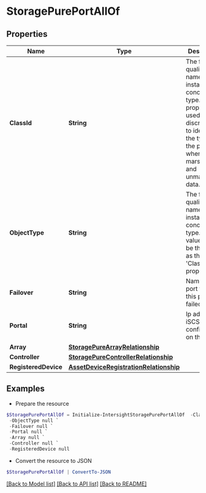 # StoragePurePortAllOf
## Properties

Name | Type | Description | Notes
------------ | ------------- | ------------- | -------------
**ClassId** | **String** | The fully-qualified name of the instantiated, concrete type. This property is used as a discriminator to identify the type of the payload when marshaling and unmarshaling data. | [default to "storage.PurePort"]
**ObjectType** | **String** | The fully-qualified name of the instantiated, concrete type. The value should be the same as the &#39;ClassId&#39; property. | [default to "storage.PurePort"]
**Failover** | **String** | Name of the port to which this port has failed over. | [optional] [readonly] 
**Portal** | **String** | Ip address of iSCSI portal configured on the port. | [optional] [readonly] 
**Array** | [**StoragePureArrayRelationship**](StoragePureArrayRelationship.md) |  | [optional] 
**Controller** | [**StoragePureControllerRelationship**](StoragePureControllerRelationship.md) |  | [optional] 
**RegisteredDevice** | [**AssetDeviceRegistrationRelationship**](AssetDeviceRegistrationRelationship.md) |  | [optional] 

## Examples

- Prepare the resource
```powershell
$StoragePurePortAllOf = Initialize-IntersightStoragePurePortAllOf  -ClassId null `
 -ObjectType null `
 -Failover null `
 -Portal null `
 -Array null `
 -Controller null `
 -RegisteredDevice null
```

- Convert the resource to JSON
```powershell
$StoragePurePortAllOf | ConvertTo-JSON
```

[[Back to Model list]](../README.md#documentation-for-models) [[Back to API list]](../README.md#documentation-for-api-endpoints) [[Back to README]](../README.md)

